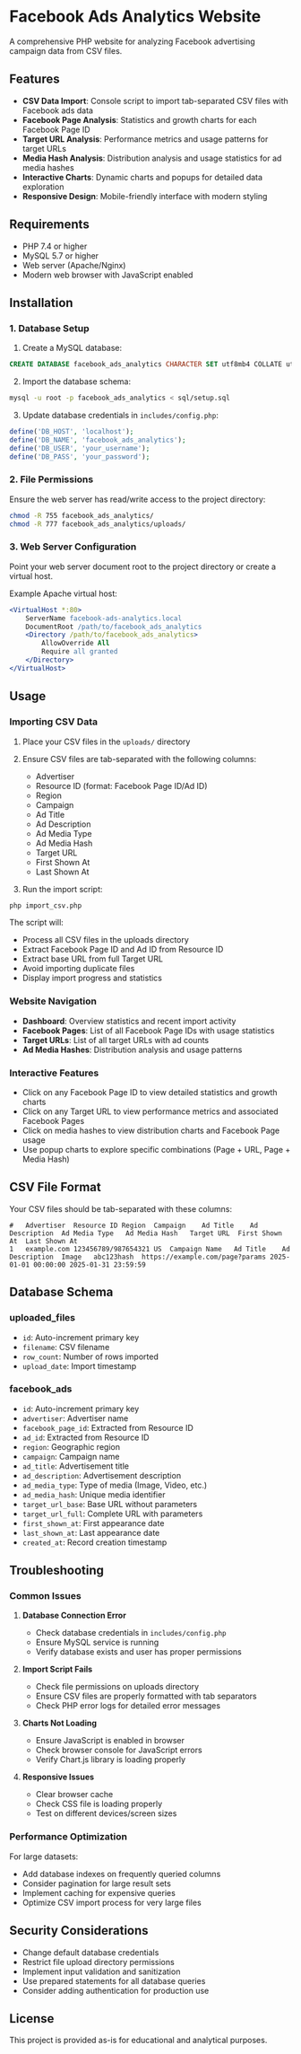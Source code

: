 # Facebook Ads Analytics Website

A comprehensive PHP website for analyzing Facebook advertising campaign data from CSV files.

## Features

- **CSV Data Import**: Console script to import tab-separated CSV files with Facebook ads data
- **Facebook Page Analysis**: Statistics and growth charts for each Facebook Page ID
- **Target URL Analysis**: Performance metrics and usage patterns for target URLs
- **Media Hash Analysis**: Distribution analysis and usage statistics for ad media hashes
- **Interactive Charts**: Dynamic charts and popups for detailed data exploration
- **Responsive Design**: Mobile-friendly interface with modern styling

## Requirements

- PHP 7.4 or higher
- MySQL 5.7 or higher
- Web server (Apache/Nginx)
- Modern web browser with JavaScript enabled

## Installation

### 1. Database Setup

1. Create a MySQL database:
```sql
CREATE DATABASE facebook_ads_analytics CHARACTER SET utf8mb4 COLLATE utf8mb4_unicode_ci;
```

2. Import the database schema:
```bash
mysql -u root -p facebook_ads_analytics < sql/setup.sql
```

3. Update database credentials in `includes/config.php`:
```php
define('DB_HOST', 'localhost');
define('DB_NAME', 'facebook_ads_analytics');
define('DB_USER', 'your_username');
define('DB_PASS', 'your_password');
```

### 2. File Permissions

Ensure the web server has read/write access to the project directory:
```bash
chmod -R 755 facebook_ads_analytics/
chmod -R 777 facebook_ads_analytics/uploads/
```

### 3. Web Server Configuration

Point your web server document root to the project directory or create a virtual host.

Example Apache virtual host:
```apache
<VirtualHost *:80>
    ServerName facebook-ads-analytics.local
    DocumentRoot /path/to/facebook_ads_analytics
    <Directory /path/to/facebook_ads_analytics>
        AllowOverride All
        Require all granted
    </Directory>
</VirtualHost>
```

## Usage

### Importing CSV Data

1. Place your CSV files in the `uploads/` directory
2. Ensure CSV files are tab-separated with the following columns:
   - Advertiser
   - Resource ID (format: Facebook Page ID/Ad ID)
   - Region
   - Campaign
   - Ad Title
   - Ad Description
   - Ad Media Type
   - Ad Media Hash
   - Target URL
   - First Shown At
   - Last Shown At

3. Run the import script:
```bash
php import_csv.php
```

The script will:
- Process all CSV files in the uploads directory
- Extract Facebook Page ID and Ad ID from Resource ID
- Extract base URL from full Target URL
- Avoid importing duplicate files
- Display import progress and statistics

### Website Navigation

- **Dashboard**: Overview statistics and recent import activity
- **Facebook Pages**: List of all Facebook Page IDs with usage statistics
- **Target URLs**: List of all target URLs with ad counts
- **Ad Media Hashes**: Distribution analysis and usage patterns

### Interactive Features

- Click on any Facebook Page ID to view detailed statistics and growth charts
- Click on any Target URL to view performance metrics and associated Facebook Pages
- Click on media hashes to view distribution charts and Facebook Page usage
- Use popup charts to explore specific combinations (Page + URL, Page + Media Hash)

## CSV File Format

Your CSV files should be tab-separated with these columns:

```
#	Advertiser	Resource ID	Region	Campaign	Ad Title	Ad Description	Ad Media Type	Ad Media Hash	Target URL	First Shown At	Last Shown At
1	example.com	123456789/987654321	US	Campaign Name	Ad Title	Ad Description	Image	abc123hash	https://example.com/page?params	2025-01-01 00:00:00	2025-01-31 23:59:59
```

## Database Schema

### uploaded_files
- `id`: Auto-increment primary key
- `filename`: CSV filename
- `row_count`: Number of rows imported
- `upload_date`: Import timestamp

### facebook_ads
- `id`: Auto-increment primary key
- `advertiser`: Advertiser name
- `facebook_page_id`: Extracted from Resource ID
- `ad_id`: Extracted from Resource ID
- `region`: Geographic region
- `campaign`: Campaign name
- `ad_title`: Advertisement title
- `ad_description`: Advertisement description
- `ad_media_type`: Type of media (Image, Video, etc.)
- `ad_media_hash`: Unique media identifier
- `target_url_base`: Base URL without parameters
- `target_url_full`: Complete URL with parameters
- `first_shown_at`: First appearance date
- `last_shown_at`: Last appearance date
- `created_at`: Record creation timestamp

## Troubleshooting

### Common Issues

1. **Database Connection Error**
   - Check database credentials in `includes/config.php`
   - Ensure MySQL service is running
   - Verify database exists and user has proper permissions

2. **Import Script Fails**
   - Check file permissions on uploads directory
   - Ensure CSV files are properly formatted with tab separators
   - Check PHP error logs for detailed error messages

3. **Charts Not Loading**
   - Ensure JavaScript is enabled in browser
   - Check browser console for JavaScript errors
   - Verify Chart.js library is loading properly

4. **Responsive Issues**
   - Clear browser cache
   - Check CSS file is loading properly
   - Test on different devices/screen sizes

### Performance Optimization

For large datasets:
- Add database indexes on frequently queried columns
- Consider pagination for large result sets
- Implement caching for expensive queries
- Optimize CSV import process for very large files

## Security Considerations

- Change default database credentials
- Restrict file upload directory permissions
- Implement input validation and sanitization
- Use prepared statements for all database queries
- Consider adding authentication for production use

## License

This project is provided as-is for educational and analytical purposes.


